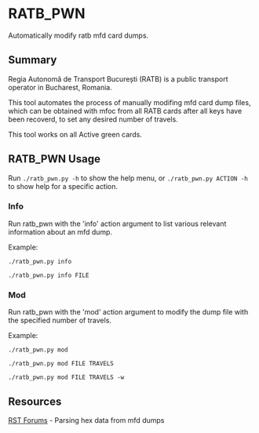 # RATB_PWN
Automatically modify ratb mfd card dumps.

## Summary ##
Regia Autonomă de Transport București (RATB) is a public transport operator in Bucharest, Romania.

This tool automates the process of manually modifing mfd card dump files, which can be obtained with mfoc from all RATB cards after all keys have been recoverd, to set any desired number of travels.

This tool works on all Active green cards.

## RATB_PWN Usage ##
Run `./ratb_pwn.py -h` to show the help menu, or `./ratb_pwn.py ACTION -h` to show help for a specific action.

### Info ###
Run ratb_pwn with the 'info' action argument to list various relevant information about an mfd dump.

Example:

`./ratb_pwn.py info`

`./ratb_pwn.py info FILE`

### Mod ###
Run ratb_pwn with the 'mod' action argument to modify the dump file with the specified number of travels.

Example:

`./ratb_pwn.py mod`

`./ratb_pwn.py mod FILE TRAVELS`

`./ratb_pwn.py mod FILE TRAVELS -w`

## Resources ##
[RST Forums](https://rstforums.com/forum/topic/102403-nfc-challenge/) - Parsing hex data from mfd dumps
